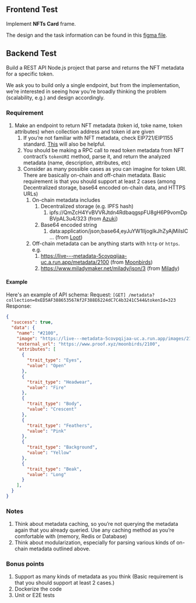 ## Frontend Test

Implement **NFTs Card** frame.

The design and the task information can be found in this [figma file](https://www.figma.com/file/CFmY7QnCK0MdkQKLjWuUGU/Frontend-Test-(Seacwos)?t=l3E1Klf9QZB90Fpf-1).

## Backend Test

Build a REST API Node.js project that parse and returns the NFT metadata for a specific token.

We ask you to build only a single endpoint, but from the implementation, we’re interested in seeing how you’re broadly thinking the problem  (scalability, e.g.) and design accordingly.

### Requirement
1. Make an endpoint to return NFT metadata (token id, toke name, token attributes) when collection address and token id are given
    1. If you’re not familiar with NFT metadata, check EIP721/EIP1155 standard. [This](https://nftschool.dev/reference/metadata-schemas/#intro-to-json-schemas) will also be helpful.
    2. You should be making a RPC call to read token metadata from NFT contract’s `tokenURI` method, parse it, and return the analyzed metadata (name, description, attributes, etc)
    3. Consider as many possible cases as you can imagine for token URI. There are basically on-chain and off-chain metadata. Basic requirement is that you should support at least 2 cases (among Decentralized storage, base64 encoded on-chain data, and HTTPS URLs)
        1. On-chain metadata includes 
            1. Decentralized storage  (e.g. IPFS hash)
                1. ipfs://QmZcH4YvBVVRJtdn4RdbaqgspFU8gH6P9vomDpBVpAL3u4/323 (from [Azuki](https://etherscan.io/address/0xED5AF388653567Af2F388E6224dC7C4b3241C544#readContract))
            2. Base64 encoded string
                1. data:application/json;base64,eyJuYW1lIjogIkJhZyAjMiIsIC … (from [Loot](https://etherscan.io/address/0xFF9C1b15B16263C61d017ee9F65C50e4AE0113D7#readContract))
        2. Off-chain metadata can be anything starts with `http` or `https`. e.g.
            1.  https://live---metadata-5covpqijaa-uc.a.run.app/metadata/2100 (from [Moonbirds](https://etherscan.io/address/0x23581767a106ae21c074b2276D25e5C3e136a68b#readContract))
            2. https://www.miladymaker.net/milady/json/3 (from [Milady](https://etherscan.io/address/0x5Af0D9827E0c53E4799BB226655A1de152A425a5#readContract))

#### Example

Here's an example of API schema:
Request: `[GET] /metadata?collection=0xED5AF388653567Af2F388E6224dC7C4b3241C544&tokenId=323`
Response:

```json
{
  "success": true,
  "data": {
    "name": "#2100",
    "image": "https://live---metadata-5covpqijaa-uc.a.run.app/images/2100",
    "external_url": "https://www.proof.xyz/moonbirds/2100",
    "attributes": [
      {
        "trait_type": "Eyes",
        "value": "Open"
      },
      {
        "trait_type": "Headwear",
        "value": "Fire"
      },
      {
        "trait_type": "Body",
        "value": "Crescent"
      },
      {
        "trait_type": "Feathers",
        "value": "Pink"
      },
      {
        "trait_type": "Background",
        "value": "Yellow"
      },
      {
        "trait_type": "Beak",
        "value": "Long"
      }
    ],
  }
}
```

### Notes

1. Think about metadata caching, so you’re not querying the metadata again that you already queried. Use any caching method as you’re comfortable with (memory, Redis or Database)
2. Think about modularization, especially for parsing various kinds of on-chain metadata outlined above.

### Bonus points

1. Support as many kinds of metadata as you think (Basic requirement is that you should support at least 2 cases.)
2. Dockerize the code
3. Unit or E2E tests

